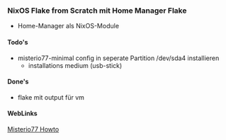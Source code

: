 ### NixOS Flake from Scratch mit Home Manager Flake

- Home-Manager als NixOS-Module

#### Todo's
- misterio77-minimal config in seperate Partition /dev/sda4 installieren
  - installations medium (usb-stick)

#### Done's
- flake mit output für vm

#### WebLinks
[Misterio77 Howto](https://github.com/Misterio77/nix-starter-configs)
